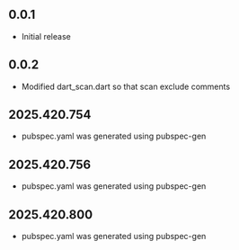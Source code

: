 ## 0.0.1

- Initial release

## 0.0.2

- Modified dart_scan.dart so that scan exclude comments

## 2025.420.754

- pubspec.yaml was generated using pubspec-gen

## 2025.420.756

- pubspec.yaml was generated using pubspec-gen

## 2025.420.800

- pubspec.yaml was generated using pubspec-gen
